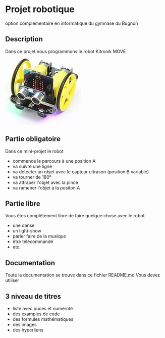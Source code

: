 # Projet robotique
option complémentaire en informatique du gymnase du Bugnon

## Description
Dans ce projet nous programmons le robot Kitronik MOVE

![](images/images.jpg)

## Partie obligatoire
Dans ce mini-projet le robot

- commence le parcours à une position A
- va suivre une ligne
- va detecter un objet avec le capteur ultrason (position B variable)
- va tourner de 180°
- va attraper l'objet avec la pince
- va ramener l'objet à la positon A

## Partie libre
Vous êtes complêtement libre de faire quelque chose avec le robot

- une danse
- un light-show
- parler faire de la musique
- être télécommandé
- etc.

## Documentation
Toute la documentation se trouve dans ce fichier README.md Vous devez utiliser

## 3 niveau de titres
- liste avec puces et numéroté
- des examples de code
- des formules mathématiques
- des images
- des hyperliens
